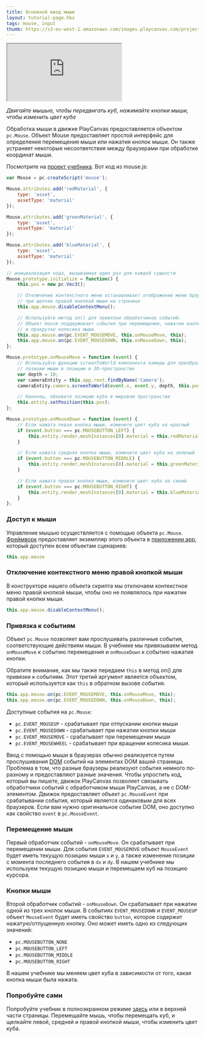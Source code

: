 ```yaml
---
title: Основной ввод мыши
layout: tutorial-page.hbs
tags: mouse, input
thumb: https://s3-eu-west-1.amazonaws.com/images.playcanvas.com/projects/12/405819/2DF062-image-75.jpg
---
```


<iframe loading="lazy" src="https://playcanv.as/p/MHIdZgaj/?overlay=false" title="Основной ввод мыши"></iframe>

*Двигайте мышью, чтобы передвигать куб, нажимайте кнопки мыши, чтобы изменить цвет куба*

Обработка мыши в движке PlayCanvas предоставляется объектом `pc.Mouse`. Объект Mouse предоставляет простой интерфейс для определения перемещения мыши или нажатия кнопок мыши. Он также устраняет некоторые несоответствия между браузерами при обработке координат мыши.

Посмотрите на [проект учебника][1]. Вот код из mouse.js:

```javascript
var Mouse = pc.createScript('mouse');

Mouse.attributes.add('redMaterial', {
    type: 'asset',
    assetType: 'material'
});

Mouse.attributes.add('greenMaterial', {
    type: 'asset',
    assetType: 'material'
});

Mouse.attributes.add('blueMaterial', {
    type: 'asset',
    assetType: 'material'
});

// инициализация кода, вызываемая один раз для каждой сущности
Mouse.prototype.initialize = function() {
    this.pos = new pc.Vec3();

    // Отключение контекстного меню останавливает отображение меню браузером
    // при щелчке правой кнопкой мыши на странице
    this.app.mouse.disableContextMenu();

    // Используйте метод on() для привязки обработчиков событий.
    // Объект mouse поддерживает события при перемещении, нажатии кнопки
    // и прокрутке колесика мыши.
    this.app.mouse.on(pc.EVENT_MOUSEMOVE, this.onMouseMove, this);
    this.app.mouse.on(pc.EVENT_MOUSEDOWN, this.onMouseDown, this);
};

Mouse.prototype.onMouseMove = function (event) {
    // Используйте функцию screenToWorld компонента камеры для преобразования
    // позиции мыши в позицию в 3D-пространстве
    var depth = 10;
    var cameraEntity = this.app.root.findByName('Camera');
    cameraEntity.camera.screenToWorld(event.x, event.y, depth, this.pos);

    // Наконец, обновите позицию куба в мировом пространстве
    this.entity.setPosition(this.pos);
};

Mouse.prototype.onMouseDown = function (event) {
    // Если нажата левая кнопка мыши, измените цвет куба на красный
    if (event.button === pc.MOUSEBUTTON_LEFT) {
        this.entity.render.meshInstances[0].material = this.redMaterial.resource;
    }

    // Если нажата средняя кнопка мыши, измените цвет куба на зеленый
    if (event.button === pc.MOUSEBUTTON_MIDDLE) {
        this.entity.render.meshInstances[0].material = this.greenMaterial.resource;
    }

    // Если нажата правая кнопка мыши, измените цвет куба на синий
    if (event.button === pc.MOUSEBUTTON_RIGHT) {
        this.entity.render.meshInstances[0].material = this.blueMaterial.resource;
    }
};
```

### Доступ к мыши

Управление мышью осуществляется с помощью объекта `pc.Mouse`. [Фреймворк][2] предоставляет экземпляр этого объекта в [приложении app][3], который доступен всем объектам сценариев:

```javascript
this.app.mouse
```

### Отключение контекстного меню правой кнопкой мыши

В конструкторе нашего объекта скрипта мы отключаем контекстное меню правой кнопкой мыши, чтобы оно не появлялось при нажатии правой кнопки мыши.

```javascript
this.app.mouse.disableContextMenu();
```

### Привязка к событиям

Объект `pc.Mouse` позволяет вам прослушивать различные события, соответствующие действиям мыши. В учебнике мы привязываем метод `onMouseMove` к событию перемещения и `onMouseDown` к событию нажатия кнопки.

Обратите внимание, как мы также передаем `this` в метод on() для привязки к событиям. Этот третий аргумент является объектом, который используется как `this` в обратном вызове события.

```javascript
this.app.mouse.on(pc.EVENT_MOUSEMOVE, this.onMouseMove, this);
this.app.mouse.on(pc.EVENT_MOUSEDOWN, this.onMouseDown, this);
```

Доступные события на `pc.Mouse`:

* `pc.EVENT_MOUSEUP` - срабатывает при отпускании кнопки мыши
* `pc.EVENT_MOUSEDOWN` - срабатывает при нажатии кнопки мыши
* `pc.EVENT_MOUSEMOVE` - срабатывает при перемещении мыши
* `pc.EVENT_MOUSEWHEEL` - срабатывает при вращении колесика мыши.

Ввод с помощью мыши в браузерах обычно реализуется путем прослушивания [DOM][4] событий на элементах DOM вашей страницы. Проблема в том, что разные браузеры реализуют события немного по-разному и предоставляют разные значения. Чтобы упростить код, который вы пишете, движок PlayCanvas позволяет связывать обработчики событий с обработчиком мыши PlayCanvas, а не с DOM-элементом. Движок предоставляет объект `pc.MouseEvent` при срабатывании события, который является одинаковым для всех браузеров. Если вам нужно оригинальное событие DOM, оно доступно как свойство `event` в `pc.MouseEvent`.

### Перемещение мыши

Первый обработчик событий - `onMouseMove`. Он срабатывает при перемещении мыши. Для события `EVENT_MOUSEMOVE` объект `MouseEvent` будет иметь текущую позицию мыши `x` и `y`, а также изменение позиции с момента последнего события в `dx` и `dy`. В нашем учебнике мы используем текущую позицию мыши и перемещаем куб на позицию курсора.

### Кнопки мыши

Второй обработчик событий - `onMouseDown`. Он срабатывает при нажатии одной из трех кнопок мыши. В событиях `EVENT_MOUSEDOWN` и `EVENT_MOUSEUP` объект `MouseEvent` будет иметь свойство `button`, которое содержит нажатую/отпущенную кнопку. Оно может иметь одно из следующих значений:

* `pc.MOUSEBUTTON_NONE`
* `pc.MOUSEBUTTON_LEFT`
* `pc.MOUSEBUTTON_MIDDLE`
* `pc.MOUSEBUTTON_RIGHT`

В нашем учебнике мы меняем цвет куба в зависимости от того, какая кнопка мыши была нажата.

### Попробуйте сами

Попробуйте учебник в полноэкранном режиме [здесь][5] или в верхней части страницы. Перемещайте мышь, чтобы перемещать куб, и щелкайте левой, средней и правой кнопкой мыши, чтобы изменить цвет куба.

[1]: https://playcanvas.com/project/405819/overview/tutorial-basic-mouse-input
[2]: /user-manual/glossary#framework
[3]: /user-manual/glossary#app
[4]: /user-manual/glossary#dom
[5]: https://playcanv.as/p/MHIdZgaj/
